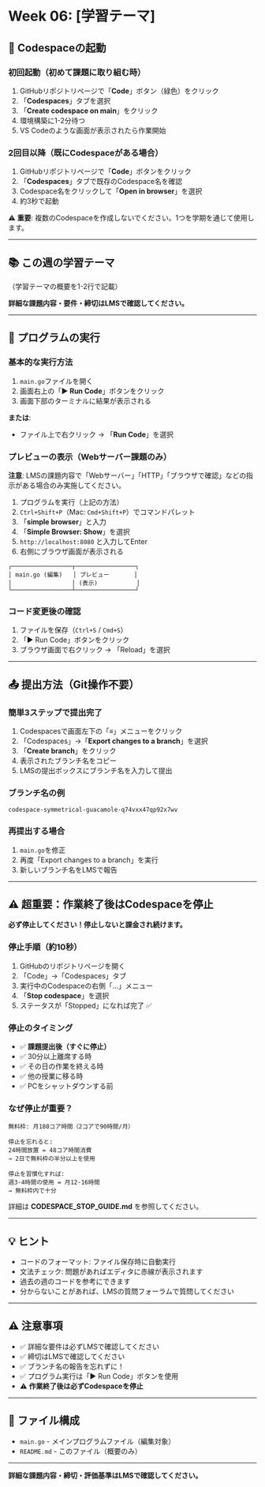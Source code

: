 # Week 06: [学習テーマ]

## 🚀 Codespaceの起動

### 初回起動（初めて課題に取り組む時）
1. GitHubリポジトリページで「**Code**」ボタン（緑色）をクリック
2. 「**Codespaces**」タブを選択
3. 「**Create codespace on main**」をクリック
4. 環境構築に1-2分待つ
5. VS Codeのような画面が表示されたら作業開始

### 2回目以降（既にCodespaceがある場合）
1. GitHubリポジトリページで「**Code**」ボタンをクリック
2. 「**Codespaces**」タブで既存のCodespace名を確認
3. Codespace名をクリックして「**Open in browser**」を選択
4. 約3秒で起動

⚠️ **重要**: 複数のCodespaceを作成しないでください。1つを学期を通じて使用します。

---

## 📚 この週の学習テーマ

（学習テーマの概要を1-2行で記載）

**詳細な課題内容・要件・締切はLMSで確認してください。**

---

## 🔧 プログラムの実行

### 基本的な実行方法

1. `main.go`ファイルを開く
2. 画面右上の「**▶ Run Code**」ボタンをクリック
3. 画面下部のターミナルに結果が表示される

**または**:
- ファイル上で右クリック → 「**Run Code**」を選択

### プレビューの表示（Webサーバー課題のみ）

**注意**: LMSの課題内容で「Webサーバー」「HTTP」「ブラウザで確認」などの指示がある場合のみ実施してください。

1. プログラムを実行（上記の方法）
2. `Ctrl+Shift+P`（Mac: `Cmd+Shift+P`）でコマンドパレット
3. 「**simple browser**」と入力
4. 「**Simple Browser: Show**」を選択  
5. `http://localhost:8080` と入力してEnter
6. 右側にブラウザ画面が表示される

```
┌─────────────────┬─────────────────┐
│ main.go (編集)   │ プレビュー       │
│                 │ (表示)           │
└─────────────────┴─────────────────┘
```

### コード変更後の確認

1. ファイルを保存（`Ctrl+S` / `Cmd+S`）
2. 「▶ Run Code」ボタンをクリック
3. ブラウザ画面で右クリック → 「Reload」を選択

---

## 📤 提出方法（Git操作不要）

### 簡単3ステップで提出完了

1. Codespacesで画面左下の「≡」メニューをクリック
2. 「Codespaces」→「**Export changes to a branch**」を選択
3. 「**Create branch**」をクリック
4. 表示されたブランチ名をコピー
5. LMSの提出ボックスにブランチ名を入力して提出

### ブランチ名の例

```
codespace-symmetrical-guacamole-q74vxx47qp92x7wv
```

### 再提出する場合

1. `main.go`を修正
2. 再度「Export changes to a branch」を実行
3. 新しいブランチ名をLMSで報告

---

## ⚠️ 超重要：作業終了後はCodespaceを停止

**必ず停止してください！停止しないと課金され続けます。**

### 停止手順（約10秒）

1. GitHubのリポジトリページを開く
2. 「Code」→「Codespaces」タブ
3. 実行中のCodespaceの右側「...」メニュー
4. 「**Stop codespace**」を選択
5. ステータスが「Stopped」になれば完了 ✅

### 停止のタイミング

- ✅ **課題提出後（すぐに停止）**
- ✅ 30分以上離席する時
- ✅ その日の作業を終える時
- ✅ 他の授業に移る時
- ✅ PCをシャットダウンする前

### なぜ停止が重要？

```
無料枠: 月180コア時間（2コアで90時間/月）

停止を忘れると:
24時間放置 = 48コア時間消費
→ 2日で無料枠の半分以上を使用

停止を習慣化すれば:
週3-4時間の使用 = 月12-16時間
→ 無料枠内で十分
```

詳細は **CODESPACE_STOP_GUIDE.md** を参照してください。

---

## 💡 ヒント

- コードのフォーマット: ファイル保存時に自動実行
- 文法チェック: 問題があればエディタに赤線が表示されます
- 過去の週のコードを参考にできます
- 分からないことがあれば、LMSの質問フォーラムで質問してください

---

## ⚠️ 注意事項

- ✅ 詳細な要件は必ずLMSで確認してください
- ✅ 締切はLMSで確認してください
- ✅ ブランチ名の報告を忘れずに！
- ✅ プログラム実行は「▶ Run Code」ボタンを使用
- ⚠️ **作業終了後は必ずCodespaceを停止**

---

## 📁 ファイル構成

- `main.go` - メインプログラムファイル（編集対象）
- `README.md` - このファイル（概要のみ）

---

**詳細な課題内容・締切・評価基準はLMSで確認してください。**
